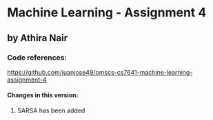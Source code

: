 # Machine Learning - Assignment 4 
## by Athira Nair


### Code references:
https://github.com/juanjose49/omscs-cs7641-machine-learning-assignment-4
 
#### Changes in this version:
1. SARSA has been added

